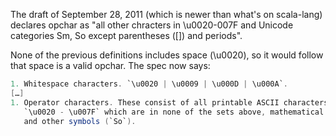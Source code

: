The draft of September 28, 2011 (which is newer than what's on scala-lang) declares opchar as "all other chracters in \u0020-007F and Unicode categories Sm, So except parentheses ([]) and periods".

None of the previous definitions includes space (\u0020), so it would follow that space is a valid opchar.
The spec now says:
```scala
1. Whitespace characters. `\u0020 | \u0009 | \u000D | \u000A`.
[…]
1. Operator characters. These consist of all printable ASCII characters
   `\u0020 - \u007F` which are in none of the sets above, mathematical symbols (`Sm`)
   and other symbols (`So`).
```
